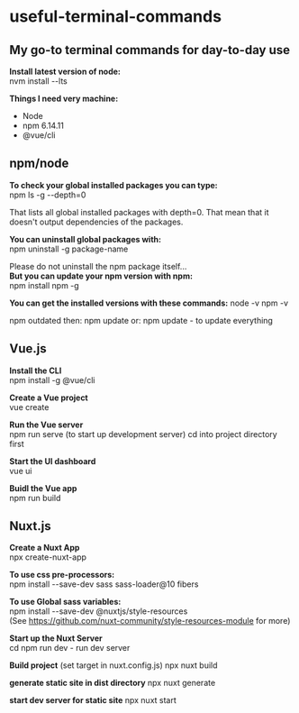 # useful-terminal-commands

## My go-to terminal commands for day-to-day use

**Install latest version of node:**  
nvm install --lts

**Things I need very machine:**

- Node
- npm 6.14.11
- @vue/cli

## npm/node

**To check your global installed packages you can type:**  
npm ls -g --depth=0

That lists all global installed packages with depth=0. That mean that it doesn't output dependencies of the packages.

**You can uninstall global packages with:**  
npm uninstall -g package-name

Please do not uninstall the npm package itself...  
**But you can update your npm version with npm:**  
npm install npm -g

**You can get the installed versions with these commands:**
node -v
npm -v

npm outdated
then:
npm update <package>
or:
npm update - to update everything

## Vue.js

**Install the CLI**  
npm install -g @vue/cli

**Create a Vue project**  
vue create <name-of-project>

**Run the Vue server**  
npm run serve (to start up development server)
cd into project directory first

**Start the UI dashboard**  
vue ui

**Buidl the Vue app**  
npm run build

## Nuxt.js

**Create a Nuxt App**  
npx create-nuxt-app <project-name>

**To use css pre-processors:**  
npm install --save-dev sass sass-loader@10 fibers

**To use Global sass variables:**  
npm install --save-dev @nuxtjs/style-resources  
(See https://github.com/nuxt-community/style-resources-module for more)

**Start up the Nuxt Server**  
cd <project-name>
npm run dev - run dev server

**Build project**
(set target in nuxt.config.js)
npx nuxt build

**generate static site in dist directory**
npx nuxt generate

**start dev server for static site**
npx nuxt start
